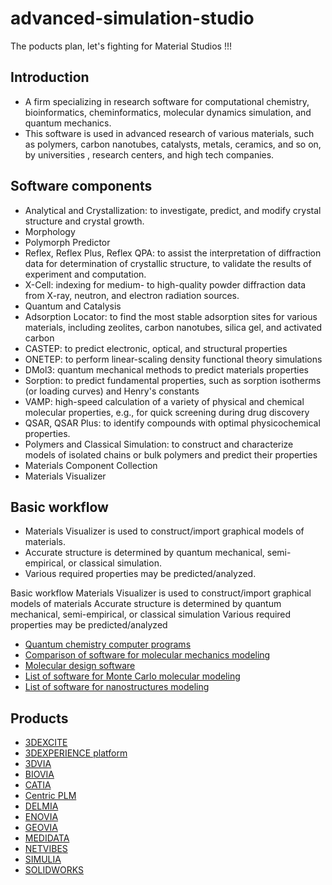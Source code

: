 # advanced-simulation-studio
The poducts  plan, let's fighting for Material Studios !!!

## Introduction
- A firm specializing in research software for computational chemistry, bioinformatics, cheminformatics, molecular dynamics simulation, and quantum mechanics.
- This software is used in advanced research of various materials, such as polymers, carbon nanotubes, catalysts, metals, ceramics, and so on, by universities , research centers, and high tech companies.


## Software components
- Analytical and Crystallization: to investigate, predict, and modify crystal structure and crystal growth.
- Morphology
- Polymorph Predictor
- Reflex, Reflex Plus, Reflex QPA: to assist the interpretation of diffraction data for determination of crystallic structure, to validate the results of experiment and computation.
- X-Cell: indexing for medium- to high-quality powder diffraction data from X-ray, neutron, and electron radiation sources.
- Quantum and Catalysis
- Adsorption Locator: to find the most stable adsorption sites for various materials, including zeolites, carbon nanotubes, silica gel, and activated carbon
- CASTEP: to predict electronic, optical, and structural properties
- ONETEP: to perform linear-scaling density functional theory simulations
- DMol3: quantum mechanical methods to predict materials properties
- Sorption: to predict fundamental properties, such as sorption isotherms (or loading curves) and Henry's constants
- VAMP: high-speed calculation of a variety of physical and chemical molecular properties, e.g., for quick screening during drug discovery
- QSAR, QSAR Plus: to identify compounds with optimal physicochemical properties.
- Polymers and Classical Simulation: to construct and characterize models of isolated chains or bulk polymers and predict their properties
- Materials Component Collection
- Materials Visualizer


## Basic workflow
 - Materials Visualizer is used to construct/import graphical models of materials.
 - Accurate structure is determined by quantum mechanical, semi-empirical, or classical simulation.
 - Various required properties may be predicted/analyzed.

Basic workflow
Materials Visualizer is used to construct/import graphical models of materials
Accurate structure is determined by quantum mechanical, semi-empirical, or classical simulation
Various required properties may be predicted/analyzed

- [Quantum chemistry computer programs](https://en.wikipedia.org/wiki/Quantum_chemistry_computer_programs)
- [Comparison of software for molecular mechanics modeling](https://en.wikipedia.org/wiki/Comparison_of_software_for_molecular_mechanics_modeling)
- [Molecular design software](https://en.wikipedia.org/wiki/Molecular_design_software)
- [List of software for Monte Carlo molecular modeling](https://en.wikipedia.org/wiki/List_of_software_for_Monte_Carlo_molecular_modeling)
- [List of software for nanostructures modeling](https://en.wikipedia.org/wiki/List_of_software_for_nanostructures_modeling)

## **Products**

- [3DEXCITE](https://www.3ds.com/products-services/3dexcite/)
- [3DEXPERIENCE platform](https://www.3ds.com/3dexperience)
- [3DVIA](https://www.3ds.com/products-services/3dvia/)
- [BIOVIA](https://www.3ds.com/products-services/biovia/)
- [CATIA](https://www.3ds.com/products-services/catia/)
- [Centric PLM](https://www.centricsoftware.com/)
- [DELMIA](https://www.3ds.com/products-services/delmia/)
- [ENOVIA](https://www.3ds.com/products-services/enovia/)
- [GEOVIA](https://www.3ds.com/products-services/geovia/)
- [MEDIDATA](https://www.3ds.com/products/medidata)
- [NETVIBES](https://www.3ds.com/products-services/netvibes/)
- [SIMULIA](https://www.3ds.com/products-services/simulia/)
- [SOLIDWORKS](https://www.3ds.com/products-services/solidworks/)
